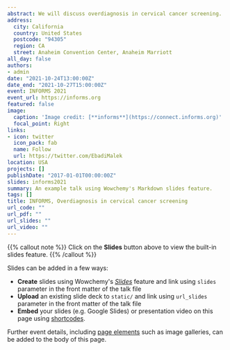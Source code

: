 ```yaml
---
abstract: We will discuss overdiagnosis in cervical cancer screening.
address:
  city: California
  country: United States
  postcode: "94305"
  region: CA
  street: Anaheim Convention Center, Anaheim Marriott
all_day: false
authors: 
- admin
date: "2021-10-24T13:00:00Z"
date_end: "2021-10-27T15:00:00Z"
event: INFORMS 2021
event_url: https://informs.org
featured: false
image:
  caption: 'Image credit: [**informs**](https://connect.informs.org)'
  focal_point: Right
links:
- icon: twitter
  icon_pack: fab
  name: Follow
  url: https://twitter.com/EbadiMalek
location: USA
projects: []
publishDate: "2017-01-01T00:00:00Z"
slides: informs2021
summary: An example talk using Wowchemy's Markdown slides feature.
tags: []
title: INFORMS, Overdiagnosis in cervical cancer screening
url_code: ""
url_pdf: ""
url_slides: ""
url_video: ""
---
```


{{% callout note %}}
Click on the **Slides** button above to view the built-in slides feature.
{{% /callout %}}

Slides can be added in a few ways:

- **Create** slides using Wowchemy's [*Slides*](https://wowchemy.com/docs/managing-content/#create-slides) feature and link using `slides` parameter in the front matter of the talk file
- **Upload** an existing slide deck to `static/` and link using `url_slides` parameter in the front matter of the talk file
- **Embed** your slides (e.g. Google Slides) or presentation video on this page using [shortcodes](https://wowchemy.com/docs/writing-markdown-latex/).

Further event details, including [page elements](https://wowchemy.com/docs/writing-markdown-latex/) such as image galleries, can be added to the body of this page.
